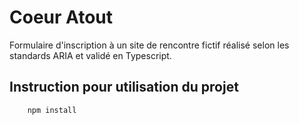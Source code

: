 Coeur Atout
============

Formulaire d'inscription à un site de rencontre fictif réalisé selon les standards ARIA et validé en Typescript.

## Instruction pour utilisation du projet

```
    npm install
```
